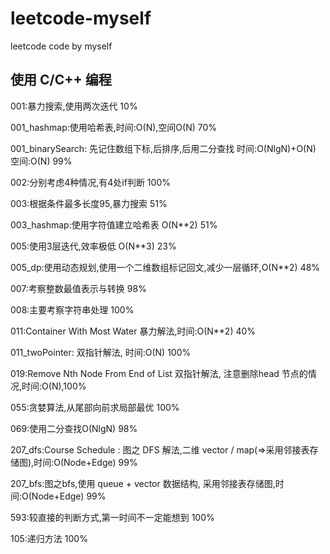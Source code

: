 # leetcode-myself
leetcode code by myself

使用 C/C++ 编程
--
001:暴力搜索,使用两次迭代 10%

001_hashmap:使用哈希表,时间:O(N),空间O(N) 70%

001_binarySearch: 先记住数组下标,后排序,后用二分查找 时间:O(NlgN)+O(N)  空间:O(N)  99%

002:分别考虑4种情况,有4处if判断 100%

003:根据条件最多长度95,暴力搜索 51%

003_hashmap:使用字符值建立哈希表 O(N**2)  51%

005:使用3层迭代,效率极低 O(N**3) 23%

005_dp:使用动态规划,使用一个二维数组标记回文,减少一层循环,O(N**2) 48%

007:考察整数最值表示与转换 98%

008:主要考察字符串处理 100%

011:Container With Most Water 暴力解法,时间:O(N**2) 40%

011_twoPointer: 双指针解法, 时间:O(N) 100%

019:Remove Nth Node From End of List 双指针解法, 注意删除head 节点的情况,时间:O(N),100%

055:贪婪算法,从尾部向前求局部最优 100%

069:使用二分查找O(NlgN) 98%

207_dfs:Course Schedule : 图之 DFS 解法,二维 vector / map(=>采用邻接表存储图),时间:O(Node+Edge) 99%

207_bfs:图之bfs,使用 queue + vector 数据结构, 采用邻接表存储图,时间:O(Node+Edge)  99%

593:较直接的判断方式,第一时间不一定能想到 100%

105:递归方法 100%